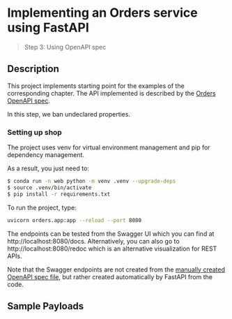 # Implementing an Orders service using FastAPI
> Step 3: Using OpenAPI spec

## Description

This project implements starting point for the examples of the corresponding chapter. The API implemented is described by the [Orders OpenAPI spec](./oas.yaml).


In this step, we ban undeclared properties.

### Setting up shop

The project uses venv for virtual environment management and pip for dependency management.

As a result, you just need to:

```bash
$ conda run -n web python -m venv .venv --upgrade-deps
$ source .venv/bin/activate
$ pip install -r requirements.txt
```


To run the project, type:

```bash
uvicorn orders.app:app --reload --port 8080
```

The endpoints can be tested from the Swagger UI which you can find at http://localhost:8080/docs. Alternatively, you can also go to http://localhost:8080/redoc which is an alternative visualization for REST APIs.


Note that the Swagger endpoints are not created from the [manually created OpenAPI spec file](oas.yaml), but rather created automatically by FastAPI from the code.

## Sample Payloads